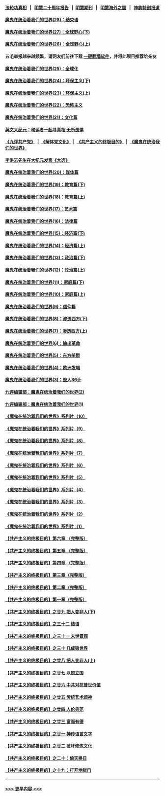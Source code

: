 #### [法轮功真相](https://github.com/gfw-breaker/truth/blob/master/README.md?t=0) &nbsp;&nbsp;|&nbsp;&nbsp; [明慧二十周年报告](https://github.com/gfw-breaker/mh-reports/blob/master/README.md?t=0) &nbsp;&nbsp;|&nbsp;&nbsp;[明慧期刊](https://github.com/gfw-breaker/mh-qikan) &nbsp;&nbsp;|&nbsp;&nbsp; [明慧海外之窗](https://github.com/gfw-breaker/mh-news/blob/master/README.md?t=0) &nbsp;&nbsp;|&nbsp;&nbsp; [神韵特别报道](https://github.com/gfw-breaker/mh-news/blob/master/shenyun.md?t=0)
#### [魔鬼在统治着我们的世界(28)：结束语](../pages/nsc422/n10936246.md?t=07141201) 
#### [魔鬼在统治着我们的世界(27)：全球野心(下)](../pages/nsc422/n10928319.md?t=07141201) 
#### [魔鬼在统治着我们的世界(26)：全球野心(上)](../pages/nsc422/n10900318.md?t=07141201) 
#### 五毛举报越来越频繁，请网友们前往下载 [一键翻墙软件](https://github.com/gfw-breaker/ssr-accounts)，并将此项目推荐给亲友
#### [魔鬼在统治着我们的世界(25)：全球化](../pages/nsc422/n10788205.md?t=07141201) 
#### [魔鬼在统治着我们的世界(24)：环保主义(下)](../pages/nsc422/n10695307.md?t=07141201) 
#### [魔鬼在统治着我们的世界(23)：环保主义(上)](../pages/nsc422/n10688613.md?t=07141201) 
#### [魔鬼在统治着我们的世界(22)：恐怖主义](../pages/nsc422/n10614727.md?t=07141201) 
#### [魔鬼在统治着我们的世界(21)：文化篇](../pages/nsc422/n10597706.md?t=07141201) 
#### [英文大纪元：和读者一起寻真相 无所畏惧](../pages/nsc422/n12542027.md?t=07141201) 
#### [《九评共产党》](https://github.com/begood0513/9ping.md/blob/master/README.md) &nbsp;|&nbsp; [《解体党文化》](../../../../jtdwh.md/blob/master/README.md)  &nbsp;|&nbsp; [《共产主义的终极目的》](../../../../gczydzjmd.md/blob/master/README.md) &nbsp;|&nbsp; [《魔鬼在统治我们的世界》](../../../../mgztzwmdsj.md/blob/master/README.md) 
#### [李洪志先生在大纪元发表《大选》](../pages/nsc422/n12534746.md?t=07141201) 
#### [魔鬼在统治着我们的世界(20)：媒体篇](../pages/nsc422/n10586579.md?t=07141201) 
#### [魔鬼在统治着我们的世界(19)：教育篇(下)](../pages/nsc422/n10564808.md?t=07141201) 
#### [魔鬼在统治着我们的世界(18)：教育篇(上)](../pages/nsc422/n10526970.md?t=07141201) 
#### [魔鬼在统治着我们的世界(17)：艺术篇](../pages/nsc422/n10499093.md?t=07141201) 
#### [魔鬼在统治着我们的世界(16)：法律篇](../pages/nsc422/n10485969.md?t=07141201) 
#### [魔鬼在统治着我们的世界(15)：经济篇(下)](../pages/nsc422/n10469975.md?t=07141201) 
#### [魔鬼在统治着我们的世界(14)：经济篇(上)](../pages/nsc422/n10457370.md?t=07141201) 
#### [魔鬼在统治着我们的世界(13)：政治篇(下)](../pages/nsc422/n10448270.md?t=07141201) 
#### [魔鬼在统治着我们的世界(12)：政治篇(上)](../pages/nsc422/n10444576.md?t=07141201) 
#### [魔鬼在统治着我们的世界(11)：家庭篇(下)](../pages/nsc422/n10440961.md?t=07141201) 
#### [魔鬼在统治着我们的世界(10)：家庭篇(上)](../pages/nsc422/n10435448.md?t=07141201) 
#### [魔鬼在统治着我们的世界(9)：信仰篇](../pages/nsc422/n10432159.md?t=07141201) 
#### [魔鬼在统治着我们的世界(8)：渗透西方(下)](../pages/nsc422/n10429603.md?t=07141201) 
#### [魔鬼在统治着我们的世界(7)：渗透西方(上)](../pages/nsc422/n10426013.md?t=07141201) 
#### [魔鬼在统治着我们的世界(6)：输出革命](../pages/nsc422/n10421536.md?t=07141201) 
#### [魔鬼在统治着我们的世界(5)：东方杀戮](../pages/nsc422/n10417707.md?t=07141201) 
#### [魔鬼在统治着我们的世界(4)：欧洲发端](../pages/nsc422/n10414890.md?t=07141201) 
#### [魔鬼在统治着我们的世界(3)：毁人36计](../pages/nsc422/n10411583.md?t=07141201) 
#### [九评编辑部：魔鬼在统治着我们的世界(2)](../pages/nsc422/n10410036.md?t=07141201) 
#### [九评编辑部：魔鬼在统治着我们的世界(1)](../pages/nsc422/n10406825.md?t=07141201) 
#### [《魔鬼在统治着我们的世界》系列片（10）](../pages/nsc422/n12292670.md?t=07141201) 
#### [《魔鬼在统治着我们的世界》系列片（9）](../pages/nsc422/n12290859.md?t=07141201) 
#### [《魔鬼在统治着我们的世界》系列片（8）](../pages/nsc422/n12287445.md?t=07141201) 
#### [《魔鬼在统治着我们的世界》系列片（7）](../pages/nsc422/n12283425.md?t=07141201) 
#### [《魔鬼在统治着我们的世界》系列片（6）](../pages/nsc422/n12282314.md?t=07141201) 
#### [《魔鬼在统治着我们的世界》系列片（5）](../pages/nsc422/n12281419.md?t=07141201) 
#### [《魔鬼在统治着我们的世界》系列片（4）](../pages/nsc422/n12274024.md?t=07141201) 
#### [《魔鬼在统治着我们的世界》系列片（3）](../pages/nsc422/n12271322.md?t=07141201) 
#### [《魔鬼在统治着我们的世界》系列片（2）](../pages/nsc422/n12269049.md?t=07141201) 
#### [《魔鬼在统治着我们的世界》系列片（1）](../pages/nsc422/n12267575.md?t=07141201) 
#### [【共产主义的终极目的】第六章 （完整版）](../pages/nsc422/n11428913.md?t=07141201) 
#### [【共产主义的终极目的】第五章 （完整版）](../pages/nsc422/n11428912.md?t=07141201) 
#### [【共产主义的终极目的】第四章 （完整版）](../pages/nsc422/n11428907.md?t=07141201) 
#### [【共产主义的终极目的】第三章（完整版）](../pages/nsc422/n11428848.md?t=07141201) 
#### [【共产主义的终极目的】第二章（完整版）](../pages/nsc422/n11428831.md?t=07141201) 
#### [【共产主义的终极目的】第一章（完整版）](../pages/nsc422/n11417651.md?t=07141201) 
#### [【共产主义的终极目的】之廿九 把人变非人(下)](../pages/nsc422/n11344140.md?t=07141201) 
#### [【共产主义的终极目的】之三十二 结语](../pages/nsc422/n11360535.md?t=07141201) 
#### [【共产主义的终极目的】之三十一 末世景观](../pages/nsc422/n11351129.md?t=07141201) 
#### [【共产主义的终极目的】之三十 几成狼世界](../pages/nsc422/n11348280.md?t=07141201) 
#### [【共产主义的终极目的】之廿八 把人变非人(上)](../pages/nsc422/n11340492.md?t=07141201) 
#### [【共产主义的终极目的】之廿七 以恨立国](../pages/nsc422/n11336944.md?t=07141201) 
#### [【共产主义的终极目的】之廿六 中共对抗普世价值](../pages/nsc422/n11324785.md?t=07141201) 
#### [【共产主义的终极目的】之廿五 传统艺术颂神](../pages/nsc422/n11296396.md?t=07141201) 
#### [【共产主义的终极目的】之廿四 人伦典范](../pages/nsc422/n11296397.md?t=07141201) 
#### [【共产主义的终极目的】之廿三 富而有德](../pages/nsc422/n11283598.md?t=07141201) 
#### [【共产主义的终极目的】之廿一 神传语言文字](../pages/nsc422/n11263265.md?t=07141201) 
#### [【共产主义的终极目的】之廿二 破坏修炼文化](../pages/nsc422/n11245728.md?t=07141201) 
#### [【共产主义的终极目的】之二十：偷天换日](../pages/nsc422/n11238846.md?t=07141201) 
#### [【共产主义的终极目的】之十九：打开地狱门](../pages/nsc422/n11206376.md?t=07141201) 

----
#### [ >>> 更早内容 <<< ](../indexes/nsc422-earlier.md)

